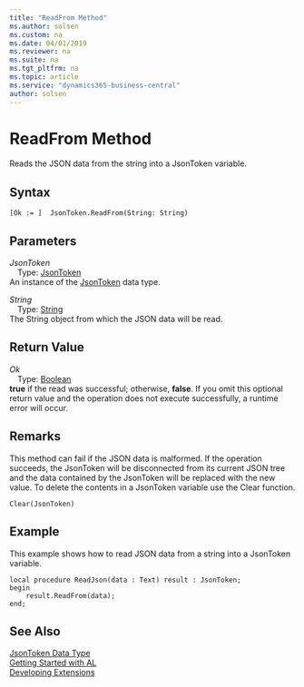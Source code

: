 ```yaml
---
title: "ReadFrom Method"
ms.author: solsen
ms.custom: na
ms.date: 04/01/2019
ms.reviewer: na
ms.suite: na
ms.tgt_pltfrm: na
ms.topic: article
ms.service: "dynamics365-business-central"
author: solsen
---
```

[//]: # (START>DO_NOT_EDIT)
[//]: # (IMPORTANT:Do not edit any of the content between here and the END>DO_NOT_EDIT.)
[//]: # (Any modifications should be made in the .xml files in the ModernDev repo.)
# ReadFrom Method
Reads the JSON data from the string into a JsonToken variable.


## Syntax
```
[Ok := ]  JsonToken.ReadFrom(String: String)
```
## Parameters
*JsonToken*  
&emsp;Type: [JsonToken](jsontoken-data-type.md)  
An instance of the [JsonToken](jsontoken-data-type.md) data type.  

*String*  
&emsp;Type: [String](../string/string-data-type.md)  
The String object from which the JSON data will be read.  


## Return Value
*Ok*  
&emsp;Type: [Boolean](../boolean/boolean-data-type.md)  
**true** if the read was successful; otherwise, **false**. If you omit this optional return value and the operation does not execute successfully, a runtime error will occur.    


[//]: # (IMPORTANT: END>DO_NOT_EDIT)

## Remarks
This method can fail if the JSON data is malformed.
If the operation succeeds, the JsonToken will be disconnected from its current JSON tree and the data contained by the JsonToken will be replaced with the new value.
To delete the contents in a JsonToken variable use the Clear function.

```
Clear(JsonToken)
```

## Example
This example shows how to read JSON data from a string into a JsonToken variable.
```
local procedure ReadJson(data : Text) result : JsonToken;
begin
    result.ReadFrom(data);    
end;
```
## See Also
[JsonToken Data Type](jsontoken-data-type.md)  
[Getting Started with AL](../../devenv-get-started.md)  
[Developing Extensions](../../devenv-dev-overview.md)